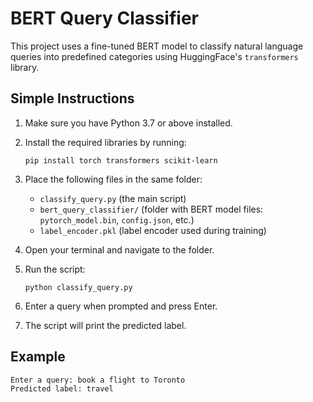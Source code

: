 
# BERT Query Classifier

This project uses a fine-tuned BERT model to classify natural language queries into predefined categories using HuggingFace's `transformers` library.

## Simple Instructions

1. Make sure you have Python 3.7 or above installed.

2. Install the required libraries by running:
   ```
   pip install torch transformers scikit-learn
   ```

3. Place the following files in the same folder:
   - `classify_query.py` (the main script)
   - `bert_query_classifier/` (folder with BERT model files: `pytorch_model.bin`, `config.json`, etc.)
   - `label_encoder.pkl` (label encoder used during training)

4. Open your terminal and navigate to the folder.

5. Run the script:
   ```
   python classify_query.py
   ```

6. Enter a query when prompted and press Enter.

7. The script will print the predicted label.

## Example

```
Enter a query: book a flight to Toronto
Predicted label: travel
```
